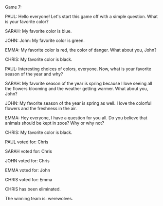 
Game 7:

PAUL: Hello everyone! Let's start this game off with a simple question. What is your favorite color?

SARAH: My favorite color is blue.

JOHN: John: My favorite color is green.

EMMA: My favorite color is red, the color of danger. What about you, John?

CHRIS: My favorite color is black.

PAUL: Interesting choices of colors, everyone. Now, what is your favorite season of the year and why?

SARAH: My favorite season of the year is spring because I love seeing all the flowers blooming and the weather getting warmer. What about you, John?

JOHN: My favorite season of the year is spring as well. I love the colorful flowers and the freshness in the air.

EMMA: Hey everyone, I have a question for you all. Do you believe that animals should be kept in zoos? Why or why not?

CHRIS: My favorite color is black.

PAUL voted for: Chris

SARAH voted for: Chris

JOHN voted for: Chris

EMMA voted for: John

CHRIS voted for: Emma

CHRIS has been eliminated.

The winning team is: werewolves.
